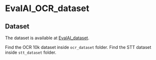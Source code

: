# EvalAI_OCR_dataset

## Dataset

The dataset is available at [EvalAI_dataset](https://github.com/EvalAI/EvalAI_OCR_dataset).

Find the OCR 10k dataset inside `ocr_dataset` folder.
Find the STT dataset inside `stt_dataset` folder.

